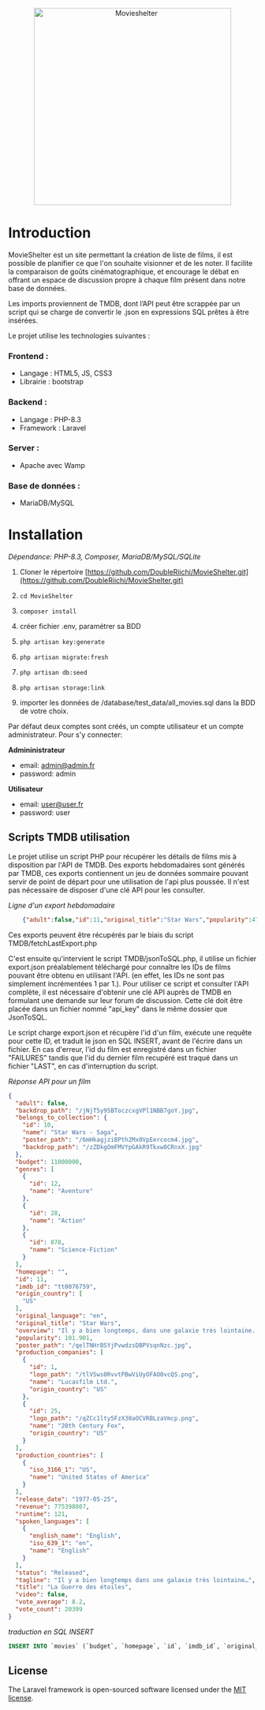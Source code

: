<p align="center"><img src="https://raw.githubusercontent.com/DoubleRiichi/MovieShelter/develop/public/Assets/logo_vertical.webp" width="400" alt="Movieshelter"></p>

# Introduction
MovieShelter est un site permettant la création de liste de films, il est possible de planifier ce que l'on souhaite visionner et de les noter. Il facilite la comparaison de goûts cinématographique, et encourage le débat en offrant un espace de discussion propre à chaque film présent dans notre base de données.  

Les imports proviennent de TMDB, dont l’API peut être scrappée par un script qui se charge de convertir le .json en expressions SQL prêtes à être insérées.  

Le projet utilise les technologies suivantes :  

### Frontend : 

- Langage : HTML5, JS, CSS3 
- Librairie : bootstrap 

### Backend :  
- Langage : PHP-8.3  
- Framework : Laravel  

### Server : 
- Apache avec Wamp 

### Base de données :  
- MariaDB/MySQL 

# Installation 
*Dépendance: PHP-8.3, Composer, MariaDB/MySQL/SQLite*
1. Cloner le répertoire [https://github.com/DoubleRiichi/MovieShelter.git](https://github.com/DoubleRiichi/MovieShelter.git)
2. ```console
   cd MovieShelter
   ```
   
4. ```console
   composer install
   ```
5. créer fichier .env, paramétrer sa BDD
   
7. ```console
   php artisan key:generate
   ```
8. ```console
   php artisan migrate:fresh
   ```
10. ```console
    php artisan db:seed
    ``` 
11. ```console
    php artisan storage:link
    ```
13. importer les données de /database/test_data/all_movies.sql dans la BDD de votre choix.


Par défaut deux comptes sont créés, un compte utilisateur et un compte administrateur. Pour s'y connecter:

**Admininistrateur**
- email: admin@admin.fr
- password: admin

**Utilisateur**
- email: user@user.fr
- password: user

## Scripts TMDB utilisation
Le projet utilise un script PHP pour récupérer les détails de films mis à disposition par l'API de TMDB. Des exports hebdomadaires sont générés par TMDB, ces exports contiennent un jeu de données sommaire pouvant servir de point de départ pour une utilisation de l'api plus poussée. Il n'est pas nécessaire de disposer d'une clé API pour les consulter. 

*Ligne d'un export hebdomadaire*
```json
    {"adult":false,"id":11,"original_title":"Star Wars","popularity":470.783,"video":false}
```
Ces exports peuvent être récupérés par le biais du script TMDB/fetchLastExport.php

C'est ensuite qu'intervient le script TMDB/jsonToSQL.php, il utilise un fichier export.json préalablement téléchargé pour connaître les IDs de films pouvant être obtenu en utilisant l'API. (en effet, les IDs ne sont pas simplement incrémentées 1 par 1.). Pour utiliser ce script et consulter l'API complète, il est nécessaire d'obtenir une clé API auprès de TMDB en formulant une demande sur leur forum de discussion. Cette clé doit être placée dans un fichier nommé "api_key" dans le même dossier que JsonToSQL.

Le script charge export.json et récupère l'id d'un film, exécute une requête pour cette ID, et traduit le json en SQL INSERT, avant de l'écrire dans un fichier. En cas d'erreur, l'id du film est enregistré dans un fichier "FAILURES" tandis que l'id du dernier film recupéré est traqué dans un fichier "LAST", en cas d'interruption du script.

*Réponse API pour un film*
```json
{
  "adult": false,
  "backdrop_path": "/jNjT5y95BToczcxgVPl1NBB7goY.jpg",
  "belongs_to_collection": {
    "id": 10,
    "name": "Star Wars - Saga",
    "poster_path": "/6mHkagjziBPth2Mx0VpEercocm4.jpg",
    "backdrop_path": "/zZDkgOmFMVYpGAkR9Tkxw0CRnxX.jpg"
  },
  "budget": 11000000,
  "genres": [
    {
      "id": 12,
      "name": "Aventure"
    },
    {
      "id": 28,
      "name": "Action"
    },
    {
      "id": 878,
      "name": "Science-Fiction"
    }
  ],
  "homepage": "",
  "id": 11,
  "imdb_id": "tt0076759",
  "origin_country": [
    "US"
  ],
  "original_language": "en",
  "original_title": "Star Wars",
  "overview": "Il y a bien longtemps, dans une galaxie très lointaine... La guerre civile fait rage entre l'Empire galactique et l'Alliance rebelle. Capturée par les troupes de choc de l'Empereur menées par le sombre et impitoyable Dark Vador, la princesse Leia Organa dissimule les plans de l’Étoile Noire, une station spatiale invulnérable, à son droïde R2-D2 avec pour mission de les remettre au Jedi Obi-Wan Kenobi. Accompagné de son fidèle compagnon, le droïde de protocole C-3PO, R2-D2 s'échoue sur la planète Tatooine et termine sa quête chez le jeune Luke Skywalker. Rêvant de devenir pilote mais confiné aux travaux de la ferme, ce dernier se lance à la recherche de ce mystérieux Obi-Wan Kenobi, devenu ermite au cœur des montagnes désertiques de Tatooine...",
  "popularity": 101.901,
  "poster_path": "/qelTNHrBSYjPvwdzsDBPVsqnNzc.jpg",
  "production_companies": [
    {
      "id": 1,
      "logo_path": "/tlVSws0RvvtPBwViUyOFAO0vcQS.png",
      "name": "Lucasfilm Ltd.",
      "origin_country": "US"
    },
    {
      "id": 25,
      "logo_path": "/qZCc1lty5FzX30aOCVRBLzaVmcp.png",
      "name": "20th Century Fox",
      "origin_country": "US"
    }
  ],
  "production_countries": [
    {
      "iso_3166_1": "US",
      "name": "United States of America"
    }
  ],
  "release_date": "1977-05-25",
  "revenue": 775398007,
  "runtime": 121,
  "spoken_languages": [
    {
      "english_name": "English",
      "iso_639_1": "en",
      "name": "English"
    }
  ],
  "status": "Released",
  "tagline": "Il y a bien longtemps dans une galaxie très lointaine…",
  "title": "La Guerre des étoiles",
  "video": false,
  "vote_average": 8.2,
  "vote_count": 20399
}
```
*traduction en SQL INSERT*
~~~ SQL
INSERT INTO `movies` (`budget`, `homepage`, `id`, `imdb_id`, `original_language`, `original_title`, `overview`, `popularity`, `poster_path`, `release_date`, `runtime`, `status`, `tagline`, `title`) VALUES (11000000, "", 11, "tt0076759", "en", "Star Wars", "Il y a bien longtemps, dans une galaxie très lointaine... La guerre civile fait rage entre l'Empire galactique et l'Alliance rebelle. Capturée par les troupes de choc de l'Empereur menées par le sombre et impitoyable Dark Vador, la princesse Leia Organa dissimule les plans de l’Étoile Noire, une station spatiale invulnérable, à son droïde R2-D2 avec pour mission de les remettre au Jedi Obi-Wan Kenobi. Accompagné de son fidèle compagnon, le droïde de protocole C-3PO, R2-D2 s'échoue sur la planète Tatooine et termine sa quête chez le jeune Luke Skywalker. Rêvant de devenir pilote mais confiné aux travaux de la ferme, ce dernier se lance à la recherche de ce mystérieux Obi-Wan Kenobi, devenu ermite au cœur des montagnes désertiques de Tatooine...", 101.901, "/qelTNHrBSYjPvwdzsDBPVsqnNzc.jpg", "1977-05-25", 121, "Released", "Il y a bien longtemps dans une galaxie très lointaine…", "La Guerre des étoiles");
~~~
## License

The Laravel framework is open-sourced software licensed under the [MIT license](https://opensource.org/licenses/MIT).
